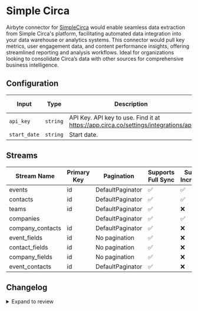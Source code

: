# Simple Circa
Airbyte connector for [SimpleCirca](https://www.simplecirca.com/) would enable seamless data extraction from Simple Circa's platform, facilitating automated data integration into your data warehouse or analytics systems. This connector would pull key metrics, user engagement data, and content performance insights, offering streamlined reporting and analysis workflows. Ideal for organizations looking to consolidate Circa’s data with other sources for comprehensive business intelligence.

## Configuration

| Input | Type | Description | Default Value |
|-------|------|-------------|---------------|
| `api_key` | `string` | API Key. API key to use. Find it at https://app.circa.co/settings/integrations/api |  |
| `start_date` | `string` | Start date.  |  |

## Streams
| Stream Name | Primary Key | Pagination | Supports Full Sync | Supports Incremental |
|-------------|-------------|------------|---------------------|----------------------|
| events | id | DefaultPaginator | ✅ |  ✅  |
| contacts | id | DefaultPaginator | ✅ |  ✅  |
| teams | id | DefaultPaginator | ✅ |  ❌  |
| companies |  | DefaultPaginator | ✅ |  ✅  |
| company_contacts | id | DefaultPaginator | ✅ |  ❌  |
| event_fields | id | No pagination | ✅ |  ❌  |
| contact_fields | id | No pagination | ✅ |  ❌  |
| company_fields | id | No pagination | ✅ |  ❌  |
| event_contacts | id | DefaultPaginator | ✅ |  ❌  |

## Changelog

<details>
  <summary>Expand to review</summary>

| Version          | Date              | Pull Request | Subject        |
|------------------|-------------------|--------------|----------------|
| 0.0.15 | 2025-03-01 | [54859](https://github.com/airbytehq/airbyte/pull/54859) | Update dependencies |
| 0.0.14 | 2025-02-22 | [54251](https://github.com/airbytehq/airbyte/pull/54251) | Update dependencies |
| 0.0.13 | 2025-02-15 | [53871](https://github.com/airbytehq/airbyte/pull/53871) | Update dependencies |
| 0.0.12 | 2025-02-08 | [53431](https://github.com/airbytehq/airbyte/pull/53431) | Update dependencies |
| 0.0.11 | 2025-02-01 | [52920](https://github.com/airbytehq/airbyte/pull/52920) | Update dependencies |
| 0.0.10 | 2025-01-25 | [52190](https://github.com/airbytehq/airbyte/pull/52190) | Update dependencies |
| 0.0.9 | 2025-01-18 | [51754](https://github.com/airbytehq/airbyte/pull/51754) | Update dependencies |
| 0.0.8 | 2025-01-11 | [51281](https://github.com/airbytehq/airbyte/pull/51281) | Update dependencies |
| 0.0.7 | 2024-12-28 | [50487](https://github.com/airbytehq/airbyte/pull/50487) | Update dependencies |
| 0.0.6 | 2024-12-21 | [50197](https://github.com/airbytehq/airbyte/pull/50197) | Update dependencies |
| 0.0.5 | 2024-12-14 | [49545](https://github.com/airbytehq/airbyte/pull/49545) | Update dependencies |
| 0.0.4 | 2024-12-12 | [49313](https://github.com/airbytehq/airbyte/pull/49313) | Update dependencies |
| 0.0.3 | 2024-12-11 | [49034](https://github.com/airbytehq/airbyte/pull/49034) | Starting with this version, the Docker image is now rootless. Please note that this and future versions will not be compatible with Airbyte versions earlier than 0.64 |
| 0.0.2 | 2024-11-04 | [48268](https://github.com/airbytehq/airbyte/pull/48268) | Update dependencies |
| 0.0.1 | 2024-10-21 | | Initial release by [@parthiv11](https://github.com/parthiv11) via Connector Builder |

</details>
